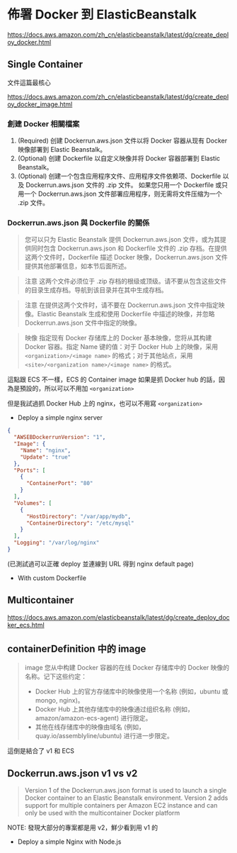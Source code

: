 # 佈署 Docker 到 ElasticBeanstalk

https://docs.aws.amazon.com/zh_cn/elasticbeanstalk/latest/dg/create_deploy_docker.html

## Single Container

文件這篇最核心

https://docs.aws.amazon.com/zh_cn/elasticbeanstalk/latest/dg/create_deploy_docker_image.html

### 創建 Docker 相關檔案

1. (Required) 创建 Dockerrun.aws.json 文件以将 Docker 容器从现有 Docker 映像部署到 Elastic Beanstalk。
2. (Optional) 创建 Dockerfile 以自定义映像并将 Docker 容器部署到 Elastic Beanstalk。
3. (Optional) 创建一个包含应用程序文件、应用程序文件依赖项、Dockerfile 以及 Dockerrun.aws.json 文件的 .zip 文件。
   如果您只用一个 Dockerfile 或只用一个 Dockerrun.aws.json 文件部署应用程序，则无需将文件压缩为一个 .zip 文件。

### Dockerrun.aws.json 與 Dockerfile 的關係

> 您可以只为 Elastic Beanstalk 提供 Dockerrun.aws.json 文件，或为其提供同时包含 Dockerrun.aws.json 和 Dockerfile 文件的 .zip 存档。在提供这两个文件时，Dockerfile 描述 Docker 映像，Dockerrun.aws.json 文件提供其他部署信息，如本节后面所述。
    
> 注意
> 这两个文件必须位于 .zip 存档的根级或顶级。请不要从包含这些文件的目录生成存档。导航到该目录并在其中生成存档。
    
> 注意
> 在提供这两个文件时，请不要在 Dockerrun.aws.json 文件中指定映像。Elastic Beanstalk 生成和使用 Dockerfile 中描述的映像，并忽略 Dockerrun.aws.json 文件中指定的映像。

 

> 映像
> 指定现有 Docker 存储库上的 Docker 基本映像，您将从其构建 Docker 容器。指定 Name 键的值：对于 Docker Hub 上的映像，采用 `<organization>/<image name>` 的格式；对于其他站点，采用 `<site>/<organization name>/<image name>` 的格式。

這點跟 ECS 不一樣，ECS 的 Container image 如果是抓 Docker hub 的話，因為是預設的，所以可以不用加 `<organization>`
    
但是我試過抓 Docker Hub 上的 nginx，也可以不用寫 `<organization>`

- Deploy a simple nginx server
```json
{
  "AWSEBDockerrunVersion": "1",
  "Image": {
    "Name": "nginx",
    "Update": "true"
  },
  "Ports": [
    {
      "ContainerPort": "80"
    }
  ],
  "Volumes": [
    {
      "HostDirectory": "/var/app/mydb",
      "ContainerDirectory": "/etc/mysql"
    }
  ],
  "Logging": "/var/log/nginx"
}
```
(已測試過可以正確 deploy 並連線到 URL 得到 nginx default page)

- With custom Dockerfile



## Multicontainer

https://docs.aws.amazon.com/elasticbeanstalk/latest/dg/create_deploy_docker_ecs.html

## containerDefinition 中的 image

> image
> 您从中构建 Docker 容器的在线 Docker 存储库中的 Docker 映像的名称。记下这些约定：
>   - Docker Hub 上的官方存储库中的映像使用一个名称 (例如，ubuntu 或 mongo, nginx)。
>   - Docker Hub 上其他存储库中的映像通过组织名称 (例如，amazon/amazon-ecs-agent) 进行限定。
>   - 其他在线存储库中的映像由域名 (例如，quay.io/assemblyline/ubuntu) 进行进一步限定。

這倒是結合了 v1 和 ECS

## Dockerrun.aws.json v1 vs v2

> Version 1 of the Dockerrun.aws.json format is used to launch a single Docker container to an Elastic Beanstalk environment. Version 2 adds support for multiple containers per Amazon EC2 instance and can only be used with the multicontainer Docker platform

NOTE: 發現大部分的專案都是用 v2，鮮少看到用 v1 的

- Deploy a simple Nginx with Node.js 

    


